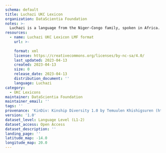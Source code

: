 ```yaml
---
schema: default
title: Luchazi UKC Lexicon
organization: DataScientia Foundation
notes: >-
  Luchazi is a language from the Niger-Congo family, spoken in Africa. The UKC Lexicon of Luchazi is represented as a lexico-semantic network. It consists of words, word senses, synsets, as well as sense-level and synset-level relationships.
resources:
  - name: Luchazi UKC Lexicon LMF format
    url: >-
      
    format: xml
    license: https://creativecommons.org/licenses/by-nc-sa/4.0/
    last_updated: 2023-04-13
    created: 2023-04-13
    size: 0
    release_date: 2023-04-13
    distribution_document: ''
    language: Luchazi
category:
  - UKC Lexicons
maintainer: DataScientia Foundation
maintainer_email: ''
tags: ''
provenance: 'KinDiv: Kinship Diversity 1.0 by Temuulen Khishigsuren (http://ukc.disi.unitn.it/index.php/kinship/); Princeton WordNet 2.1 by Princeton University (https://wordnet.princeton.edu)'
version: '1.0'
dataset_level: Language Level (L1-2)
dataset_access: Open Access
dataset_description: ''
landing_page: ''
latitude_map: -14.0
longitude_map: 20.0
---
```


